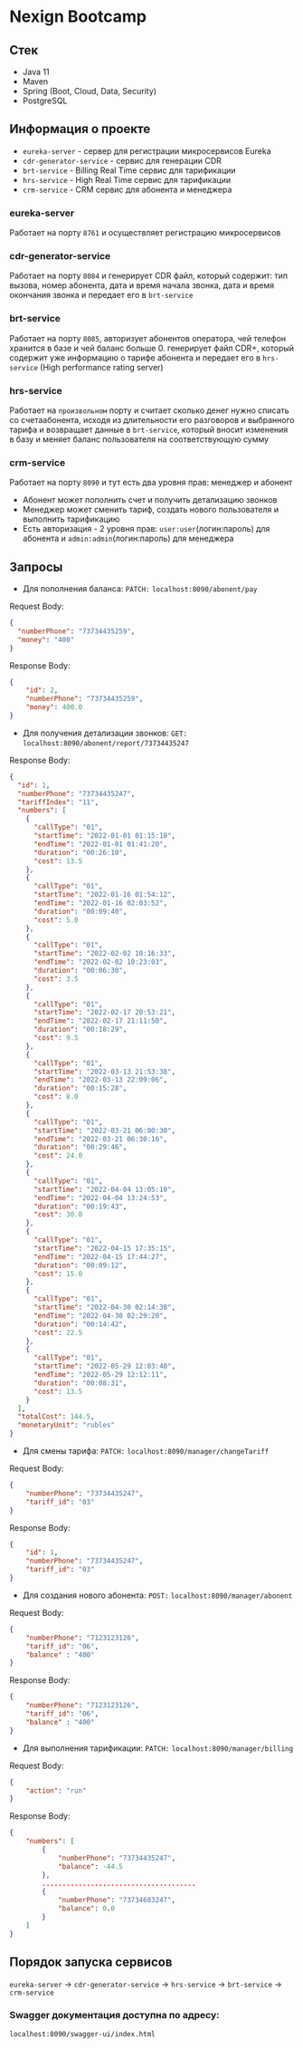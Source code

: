 # Nexign Bootcamp
## Стек
- Java 11
- Maven
- Spring (Boot, Cloud, Data, Security)
- PostgreSQL

## Информация о проекте
- `eureka-server` - сервер для регистрации микросервисов Eureka
- `cdr-generator-service` - сервис для генерации CDR
- `brt-service` - Billing Real Time сервис для тарификации
- `hrs-service` - High Real Time сервис для тарификации
- `crm-service` - CRM сервис для абонента и менеджера

### eureka-server
Работает на порту `8761` и осуществляет регистрацию микросервисов

### cdr-generator-service
Работает на порту `8084` и генерирует CDR файл, который содержит: тип вызова,
номер абонента,
дата и время начала звонка,
дата и время окончания звонка и передает его в `brt-service`

### brt-service
Работает на порту `8085`, авторизует абонентов оператора, чей телефон хранится в базе и чей баланс больше 0.
генерирует файл CDR+, который содержит уже информацию о тарифе абонента и передает его в ``hrs-service`` (High performance rating server)

### hrs-service
Работает на `произвольном` порту и считает сколько денег нужно списать со счетаабонента, исходя из длительности его разговоров и выбранного тарифа
и возвращает данные в `brt-service`, который вносит изменения в базу и меняет баланс пользователя на соответствующую сумму

### crm-service
Работает на порту `8090` и тут есть два уровня прав: менеджер и абонент
- Абонент может пополнить счет и получить детализацию звонков
- Менеджер может сменить тариф, создать нового пользователя и выполнить тарификацию
- Есть авторизация - 2 уровня прав: `user:user`(логин:пароль) для абонента и `admin:admin`(логин:пароль) для менеджера

## Запросы
- Для пополнения баланса:
`PATCH:` `localhost:8090/abonent/pay`

Request Body:
```json
{
  "numberPhone": "73734435259",
  "money": "400"
}
```

Response Body:
```json
{
    "id": 2,
    "numberPhone": "73734435259",
    "money": 400.0
}
```
- Для получения детализации звонков:
`GET:` `localhost:8090/abonent/report/73734435247`

Response Body:
```json
{
  "id": 1,
  "numberPhone": "73734435247",
  "tariffIndex": "11",
  "numbers": [
    {
      "callType": "01",
      "startTime": "2022-01-01 01:15:10",
      "endTime": "2022-01-01 01:41:20",
      "duration": "00:26:10",
      "cost": 13.5
    },
    {
      "callType": "01",
      "startTime": "2022-01-16 01:54:12",
      "endTime": "2022-01-16 02:03:52",
      "duration": "00:09:40",
      "cost": 5.0
    },
    {
      "callType": "01",
      "startTime": "2022-02-02 10:16:33",
      "endTime": "2022-02-02 10:23:03",
      "duration": "00:06:30",
      "cost": 3.5
    },
    {
      "callType": "01",
      "startTime": "2022-02-17 20:53:21",
      "endTime": "2022-02-17 21:11:50",
      "duration": "00:18:29",
      "cost": 9.5
    },
    {
      "callType": "01",
      "startTime": "2022-03-13 21:53:38",
      "endTime": "2022-03-13 22:09:06",
      "duration": "00:15:28",
      "cost": 8.0
    },
    {
      "callType": "01",
      "startTime": "2022-03-21 06:00:30",
      "endTime": "2022-03-21 06:30:16",
      "duration": "00:29:46",
      "cost": 24.0
    },
    {
      "callType": "01",
      "startTime": "2022-04-04 13:05:10",
      "endTime": "2022-04-04 13:24:53",
      "duration": "00:19:43",
      "cost": 30.0
    },
    {
      "callType": "01",
      "startTime": "2022-04-15 17:35:15",
      "endTime": "2022-04-15 17:44:27",
      "duration": "00:09:12",
      "cost": 15.0
    },
    {
      "callType": "01",
      "startTime": "2022-04-30 02:14:38",
      "endTime": "2022-04-30 02:29:20",
      "duration": "00:14:42",
      "cost": 22.5
    },
    {
      "callType": "01",
      "startTime": "2022-05-29 12:03:40",
      "endTime": "2022-05-29 12:12:11",
      "duration": "00:08:31",
      "cost": 13.5
    }
  ],
  "totalCost": 144.5,
  "monetaryUnit": "rubles"
}
```

- Для смены тарифа:
`PATCH:` `localhost:8090/manager/changeTariff`

Request Body:
```json
{
    "numberPhone": "73734435247",
    "tariff_id": "03"
}
```

Response Body:
```json
{
    "id": 1,
    "numberPhone": "73734435247",
    "tariff_id": "03"
}
```

- Для создания нового абонента:
`POST:` `localhost:8090/manager/abonent`

Request Body:
```json
{
    "numberPhone": "7123123126",
    "tariff_id": "06",
    "balance" : "400"
}
```

Response Body:
```json
{
    "numberPhone": "7123123126",
    "tariff_id": "06",
    "balance" : "400"
}
```

- Для выполнения тарификации:
`PATCH:` `localhost:8090/manager/billing`

Request Body:
```json
{
    "action": "run"
}
```

Response Body:
```json
{
    "numbers": [
        {
            "numberPhone": "73734435247",
            "balance": -44.5
        },
        ......................................
        {
            "numberPhone": "73734683247",
            "balance": 0.0
        }
    ]
}
```

## Порядок запуска сервисов
`eureka-server` -> `cdr-generator-service` -> `hrs-service` -> `brt-service` -> `crm-service`

### Swagger документация доступна по адресу:
`localhost:8090/swagger-ui/index.html`
